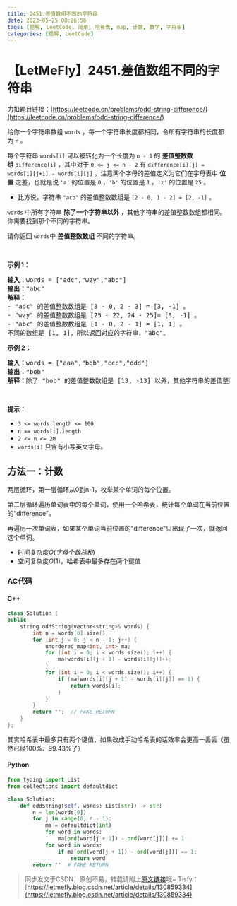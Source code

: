 ```yaml
---
title: 2451.差值数组不同的字符串
date: 2023-05-25 08:26:56
tags: [题解, LeetCode, 简单, 哈希表, map, 计数, 数学, 字符串]
categories: [题解, LeetCode]
---
```


# 【LetMeFly】2451.差值数组不同的字符串

力扣题目链接：[https://leetcode.cn/problems/odd-string-difference/](https://leetcode.cn/problems/odd-string-difference/)

<p>给你一个字符串数组 <code>words</code>&nbsp;，每一个字符串长度都相同，令所有字符串的长度都为 <code>n</code>&nbsp;。</p>

<p>每个字符串&nbsp;<code>words[i]</code>&nbsp;可以被转化为一个长度为&nbsp;<code>n - 1</code>&nbsp;的&nbsp;<strong>差值整数数组</strong>&nbsp;<code>difference[i]</code>&nbsp;，其中对于&nbsp;<code>0 &lt;= j &lt;= n - 2</code>&nbsp;有&nbsp;<code>difference[i][j] = words[i][j+1] - words[i][j]</code>&nbsp;。注意两个字母的差值定义为它们在字母表中&nbsp;<strong>位置</strong>&nbsp;之差，也就是说&nbsp;<code>'a'</code>&nbsp;的位置是&nbsp;<code>0</code>&nbsp;，<code>'b'</code>&nbsp;的位置是&nbsp;<code>1</code>&nbsp;，<code>'z'</code>&nbsp;的位置是&nbsp;<code>25</code>&nbsp;。</p>

<ul>
	<li>比方说，字符串&nbsp;<code>"acb"</code>&nbsp;的差值整数数组是&nbsp;<code>[2 - 0, 1 - 2] = [2, -1]</code>&nbsp;。</li>
</ul>

<p><code>words</code>&nbsp;中所有字符串 <strong>除了一个字符串以外</strong>&nbsp;，其他字符串的差值整数数组都相同。你需要找到那个不同的字符串。</p>

<p>请你返回<em>&nbsp;</em><code>words</code>中&nbsp;<strong>差值整数数组</strong>&nbsp;不同的字符串。</p>

<p>&nbsp;</p>

<p><strong>示例 1：</strong></p>

<pre>
<b>输入：</b>words = ["adc","wzy","abc"]
<b>输出：</b>"abc"
<b>解释：</b>
- "adc" 的差值整数数组是 [3 - 0, 2 - 3] = [3, -1] 。
- "wzy" 的差值整数数组是 [25 - 22, 24 - 25]= [3, -1] 。
- "abc" 的差值整数数组是 [1 - 0, 2 - 1] = [1, 1] 。
不同的数组是 [1, 1]，所以返回对应的字符串，"abc"。
</pre>

<p><strong>示例 2：</strong></p>

<pre>
<b>输入：</b>words = ["aaa","bob","ccc","ddd"]
<b>输出：</b>"bob"
<b>解释：</b>除了 "bob" 的差值整数数组是 [13, -13] 以外，其他字符串的差值整数数组都是 [0, 0] 。
</pre>

<p>&nbsp;</p>

<p><strong>提示：</strong></p>

<ul>
	<li><code>3 &lt;= words.length &lt;= 100</code></li>
	<li><code>n == words[i].length</code></li>
	<li><code>2 &lt;= n &lt;= 20</code></li>
	<li><code>words[i]</code>&nbsp;只含有小写英文字母。</li>
</ul>


    
## 方法一：计数

两层循环，第一层循环从0到n-1，枚举某个单词的每个位置。

第二层循环遍历单词表中的每个单词，使用一个哈希表，统计每个单词在当前位置的“difference”。

再遍历一次单词表，如果某个单词当前位置的“difference”只出现了一次，就返回这个单词。

+ 时间复杂度$O(字母个数总和)$
+ 空间复杂度$O(1)$，哈希表中最多存在两个键值

### AC代码

#### C++

```cpp
class Solution {
public:
    string oddString(vector<string>& words) {
        int n = words[0].size();
        for (int j = 0; j < n - 1; j++) {
            unordered_map<int, int> ma;
            for (int i = 0; i < words.size(); i++) {
                ma[words[i][j + 1] - words[i][j]]++;
            }
            for (int i = 0; i < words.size(); i++) {
                if (ma[words[i][j + 1] - words[i][j]] == 1) {
                    return words[i];
                }
            }
        }
        return "";  // FAKE RETURN
    }
};
```

其实哈希表中最多只有两个键值，如果改成手动哈希表的话效率会更高一丢丢（虽然已经100%、99.43%了）

#### Python

```python
from typing import List
from collections import defaultdict

class Solution:
    def oddString(self, words: List[str]) -> str:
        n = len(words[0])
        for j in range(0, n - 1):
            ma = defaultdict(int)
            for word in words:
                ma[ord(word[j + 1]) - ord(word[j])] += 1
            for word in words:
                if ma[ord(word[j + 1]) - ord(word[j])] == 1:
                    return word
        return ""  # FAKE RETURN
```

> 同步发文于CSDN，原创不易，转载请附上[原文链接](https://blog.letmefly.xyz/2023/05/25/LeetCode%202451.%E5%B7%AE%E5%80%BC%E6%95%B0%E7%BB%84%E4%B8%8D%E5%90%8C%E7%9A%84%E5%AD%97%E7%AC%A6%E4%B8%B2/)哦~
> Tisfy：[https://letmefly.blog.csdn.net/article/details/130859334](https://letmefly.blog.csdn.net/article/details/130859334)
